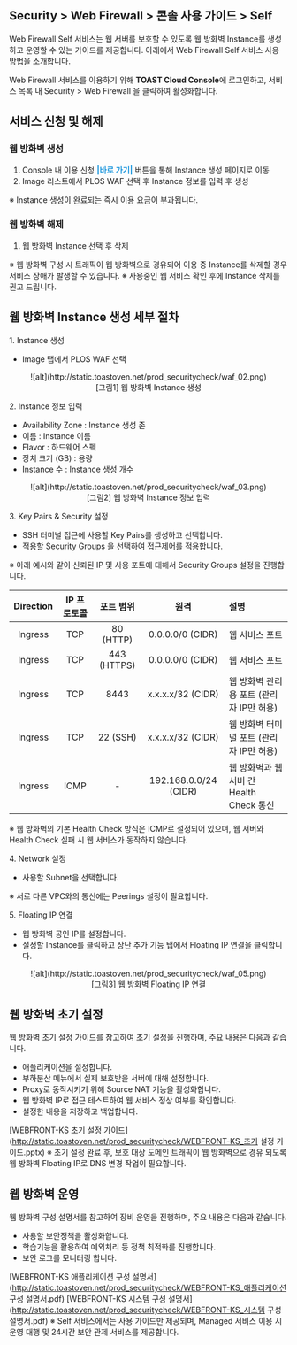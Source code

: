 ## Security > Web Firewall > 콘솔 사용 가이드 > Self

Web Firewall Self 서비스는 웹 서버를 보호할 수 있도록 웹 방화벽 Instance를 생성하고 운영할 수 있는 가이드를 제공합니다.
아래에서 Web Firewall Self 서비스 사용 방법을 소개합니다.

Web Firewall 서비스를 이용하기 위해 **TOAST Cloud Console**에 로그인하고, 서비스 목록 내 Security > Web Firewall 을 클릭하여 활성화합니다.

## 서비스 신청 및 해제

### 웹 방화벽 생성

1. Console 내 이용 신청 <span style="color:#1995dc">**\|바로 가기\|** </span> 버튼을 통해 Instance 생성 페이지로 이동
2. Image 리스트에서 PLOS WAF 선택 후 Instance 정보를 입력 후 생성

※ Instance 생성이 완료되는 즉시 이용 요금이 부과됩니다.

### 웹 방화벽 해제

1. 웹 방화벽 Instance 선택 후 삭제

※ 웹 방화벽 구성 시 트래픽이 웹 방화벽으로 경유되어 이용 중 Instance를 삭제할 경우 서비스 장애가 발생할 수 있습니다.
※ 사용중인 웹 서비스 확인 후에 Instance 삭제를 권고 드립니다.

## 웹 방화벽 Instance 생성 세부 절차

1\. Instance 생성

* Image 탭에서 PLOS WAF 선택

<center>![alt](http://static.toastoven.net/prod_securitycheck/waf_02.png)</center>
<center>[그림1] 웹 방화벽 Instance 생성</center>

2\. Instance 정보 입력

* Availability Zone : Instance 생성 존
* 이름 : Instance 이름
* Flavor : 하드웨어 스펙
* 장치 크기 (GB) : 용량
* Instance 수 : Instance 생성 개수

<center>![alt](http://static.toastoven.net/prod_securitycheck/waf_03.png)</center>
<center>[그림2] 웹 방화벽 Instance 정보 입력</center>

3\. Key Pairs & Security 설정

* SSH 터미널 접근에 사용할 Key Pairs를 생성하고 선택합니다.
* 적용할 Security Groups 을 선택하여 접근제어를 적용합니다.

※ 아래 예시와 같이 신뢰된 IP 및 사용 포트에 대해서 Security Groups 설정을 진행합니다.

| Direction | IP 프로토콜 | 포트 범위 | 원격 | 설명 |
| :-------: | :-----: | :---: | :---: | :--- |
| Ingress | TCP | 80 (HTTP) | 0.0.0.0/0 (CIDR) | 웹 서비스 포트 |
| Ingress | TCP | 443 (HTTPS) | 0.0.0.0/0 (CIDR) | 웹 서비스 포트 |
| Ingress | TCP | 8443 | x.x.x.x/32 (CIDR) | 웹 방화벽 관리용 포트 (관리자 IP만 허용) |
| Ingress | TCP | 22 (SSH) | x.x.x.x/32 (CIDR) | 웹 방화벽 터미널 포트 (관리자 IP만 허용) |
| Ingress | ICMP | - | 192.168.0.0/24 (CIDR) | 웹 방화벽과 웹 서버 간 Health Check 통신 |

※ 웹 방화벽의 기본 Health Check 방식은 ICMP로 설정되어 있으며, 웹 서버와 Health Check 실패 시 웹 서비스가 동작하지 않습니다.

4\. Network 설정

* 사용할 Subnet을 선택합니다.

※ 서로 다른 VPC와의 통신에는 Peerings 설정이 필요합니다.

5. Floating IP 연결

* 웹 방화벽 공인 IP를 설정합니다.
* 설정할 Instance를 클릭하고 상단 추가 기능 탭에서 Floating IP 연결을 클릭합니다.

<center>![alt](http://static.toastoven.net/prod_securitycheck/waf_05.png)</center>
<center>[그림3] 웹 방화벽 Floating IP 연결</center>

## 웹 방화벽 초기 설정

웹 방화벽 초기 설정 가이드를 참고하여 초기 설정을 진행하며, 주요 내용은 다음과 같습니다.

* 애플리케이션을 설정합니다.
* 부하분산 메뉴에서 실제 보호받을 서버에 대해 설정합니다.
* Proxy로 동작시키기 위해 Source NAT 기능을 활성화합니다.
* 웹 방화벽 IP로 접근 테스트하여 웹 서비스 정상 여부를 확인합니다.
* 설정한 내용을 저장하고 백업합니다.

[WEBFRONT-KS 초기 설정 가이드](http://static.toastoven.net/prod_securitycheck/WEBFRONT-KS_초기 설정 가이드.pptx)
※ 초기 설정 완료 후, 보호 대상 도메인 트래픽이 웹 방화벽으로 경유 되도록 웹 방화벽 Floating IP로 DNS 변경 작업이 필요합니다.

## 웹 방화벽 운영

웹 방화벽 구성 설명서를 참고하여 장비 운영을 진행하며, 주요 내용은 다음과 같습니다.

* 사용할 보안정책을 활성화합니다.
* 학습기능을 활용하여 예외처리 등 정책 최적화를 진행합니다.
* 보안 로그를 모니터링 합니다.

[WEBFRONT-KS 애플리케이션 구성 설명서](http://static.toastoven.net/prod_securitycheck/WEBFRONT-KS_애플리케이션 구성 설명서.pdf)
[WEBFRONT-KS 시스템 구성 설명서](http://static.toastoven.net/prod_securitycheck/WEBFRONT-KS_시스템 구성 설명서.pdf)
※ Self 서비스에서는 사용 가이드만 제공되며, Managed 서비스 이용 시 운영 대행 및 24시간 보안 관제 서비스를 제공합니다.